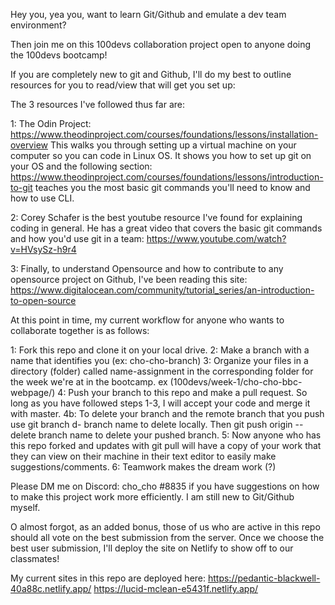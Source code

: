 Hey you, yea you, want to learn Git/Github and emulate a dev team environment?

Then join me on this 100devs collaboration project open to anyone doing the 100devs bootcamp!

If you are completely new to git and Github, I'll do my best to outline resources for you to read/view that will get you set up:

The 3 resources I've followed thus far are:

1: The Odin Project: https://www.theodinproject.com/courses/foundations/lessons/installation-overview
This walks you through setting up a virtual machine on your computer so you can code in Linux OS. It shows you how to set up git on your OS and the following section: https://www.theodinproject.com/courses/foundations/lessons/introduction-to-git teaches you the most basic git commands you'll need to know and how to use CLI. 

2: Corey Schafer is the best youtube resource I've found for explaining coding in general. He has a great video that covers the basic git commands and how you'd use git in a team: https://www.youtube.com/watch?v=HVsySz-h9r4

3: Finally, to understand Opensource and how to contribute to any opensource project on Github, I've been reading this site: https://www.digitalocean.com/community/tutorial_series/an-introduction-to-open-source

At this point in time, my current workflow for anyone who wants to collaborate together is as follows:

1: Fork this repo and clone it on your local drive. 
2: Make a branch with a name that identifies you (ex: cho-cho-branch) 
3: Organize your files in a directory (folder) called name-assignment in the corresponding folder for the week we're at in the bootcamp. ex (100devs/week-1/cho-cho-bbc-webpage/)
4: Push your branch to this repo and make a pull request. So long as you have followed steps 1-3, I will accept your code and merge it with master.
4b: To delete your branch and the remote branch that you push use git branch d- branch name to delete locally. Then git push origin --delete branch name to delete your pushed branch. 
5: Now anyone who has this repo forked and updates with git pull will have a copy of your work that they can view on their machine in their text editor to easily make suggestions/comments.
6: Teamwork makes the dream work (?) 

Please DM me on Discord: cho_cho #8835 if you have suggestions on how to make this project work more efficiently. I am still new to Git/Github myself. 

O almost forgot, as an added bonus, those of us who are active in this repo should all vote on the best submission from the server. Once we choose the best user submission, I'll deploy the site on Netlify to show off to our classmates! 

My current sites in this repo are deployed here: 
https://pedantic-blackwell-40a88c.netlify.app/
https://lucid-mclean-e5431f.netlify.app/
